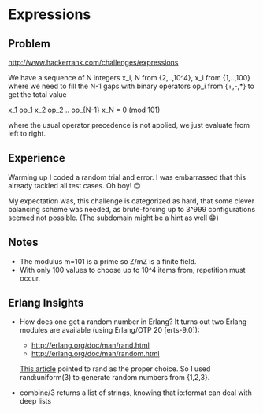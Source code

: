 # Expressions

## Problem
http://www.hackerrank.com/challenges/expressions

We have a sequence of N integers x_i, N from {2,..,10^4}, x_i from {1,..,100}
where we need to fill the N-1 gaps with binary operators op_i from {+,-,*}
to get the total value 

x_1 op_1 x_2 op_2 .. op_{N-1} x_N = 0 (mod 101)

where the usual operator precedence is not applied, we just evaluate from left to right.

## Experience
Warming up I coded a random trial and error. I was embarrassed that this
already tackled all test cases. Oh boy! :blush:

My expectation was, this challenge is categorized as hard, that some clever balancing 
scheme was needed, as brute-forcing up to 3^999 configurations seemed not possible.
(The subdomain might be a hint as well :grin:)

## Notes
- The modulus m=101 is a prime so Z/mZ is a finite field.
- With only 100 values to choose up to 10^4 items from, repetition must
  occur.

## Erlang Insights
- How does one get a random number in Erlang? It turns out two Erlang modules are available
  (using Erlang/OTP 20 [erts-9.0]):
  - http://erlang.org/doc/man/rand.html
  - http://erlang.org/doc/man/random.html

  [This article](https://hashrocket.com/blog/posts/the-adventures-of-generating-random-numbers-in-erlang-and-elixir)
  pointed to rand as the proper choice. 
  So I used rand:uniform(3) to generate random numbers from {1,2,3}.
- combine/3 returns a list of strings, knowing that io:format can deal with deep lists
